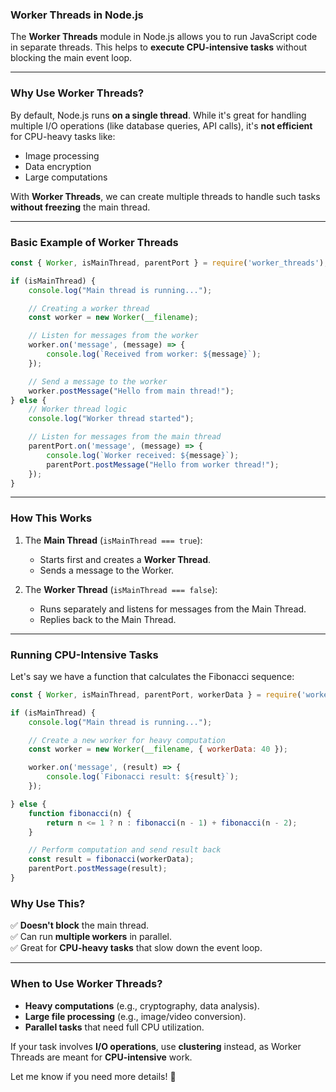 ### **Worker Threads in Node.js**
The **Worker Threads** module in Node.js allows you to run JavaScript code in separate threads. This helps to **execute CPU-intensive tasks** without blocking the main event loop.

---

### **Why Use Worker Threads?**
By default, Node.js runs **on a single thread**. While it's great for handling multiple I/O operations (like database queries, API calls), it's **not efficient** for CPU-heavy tasks like:
- Image processing  
- Data encryption  
- Large computations  

With **Worker Threads**, we can create multiple threads to handle such tasks **without freezing** the main thread.

---

### **Basic Example of Worker Threads**
```javascript
const { Worker, isMainThread, parentPort } = require('worker_threads');

if (isMainThread) {
    console.log("Main thread is running...");

    // Creating a worker thread
    const worker = new Worker(__filename);

    // Listen for messages from the worker
    worker.on('message', (message) => {
        console.log(`Received from worker: ${message}`);
    });

    // Send a message to the worker
    worker.postMessage("Hello from main thread!");
} else {
    // Worker thread logic
    console.log("Worker thread started");

    // Listen for messages from the main thread
    parentPort.on('message', (message) => {
        console.log(`Worker received: ${message}`);
        parentPort.postMessage("Hello from worker thread!");
    });
}
```

---

### **How This Works**
1. The **Main Thread** (`isMainThread === true`):
   - Starts first and creates a **Worker Thread**.
   - Sends a message to the Worker.

2. The **Worker Thread** (`isMainThread === false`):
   - Runs separately and listens for messages from the Main Thread.
   - Replies back to the Main Thread.

---

### **Running CPU-Intensive Tasks**
Let's say we have a function that calculates the Fibonacci sequence:

```javascript
const { Worker, isMainThread, parentPort, workerData } = require('worker_threads');

if (isMainThread) {
    console.log("Main thread is running...");

    // Create a new worker for heavy computation
    const worker = new Worker(__filename, { workerData: 40 });

    worker.on('message', (result) => {
        console.log(`Fibonacci result: ${result}`);
    });

} else {
    function fibonacci(n) {
        return n <= 1 ? n : fibonacci(n - 1) + fibonacci(n - 2);
    }

    // Perform computation and send result back
    const result = fibonacci(workerData);
    parentPort.postMessage(result);
}
```

### **Why Use This?**
✅ **Doesn't block** the main thread.  
✅ Can run **multiple workers** in parallel.  
✅ Great for **CPU-heavy tasks** that slow down the event loop.

---

### **When to Use Worker Threads?**
- **Heavy computations** (e.g., cryptography, data analysis).
- **Large file processing** (e.g., image/video conversion).
- **Parallel tasks** that need full CPU utilization.

If your task involves **I/O operations**, use **clustering** instead, as Worker Threads are meant for **CPU-intensive** work.

Let me know if you need more details! 🚀